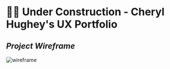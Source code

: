 #  :construction_worker_woman: Under Construction - Cheryl Hughey's UX Portfolio

## *Project Wireframe*
![wireframe](https://cherylhughey.github.io/img/demo.png)
      




